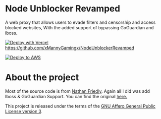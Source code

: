 # Node Unblocker Revamped

 
 A web proxy that allows users to evade filters and censorship and access blocked websites, With the added support of bypassing GoGuardian and iboss.


[![Deploy with Vercel](https://vercel.com/button)](https://vercel.com/new/clone?repository-url=https%3A%2F%2Fgithub.com%2xmannygamingx%2Fnodeunblockerrevamped)
https://github.com/xMannyGamingx/NodeUnblockerRevamped

[![Deploy to AWS](https://oneclick.amplifyapp.com/button.svg)](https://console.aws.amazon.com/amplify/home#/deploy?repo=https://github.com/xMannyGamingx/NodeUnblockerRevamped)

# About the project

Most of the source code is from [Nathan Friedly](http://nfriedly.com/). Again all I did was add Iboss & GoGuardian Support.
You can find the original [here.](https://github.com/nfriedly/node-unblocker)

This project is released under the terms of the [GNU Affero General Public License version 3](https://www.gnu.org/licenses/agpl-3.0.html).

